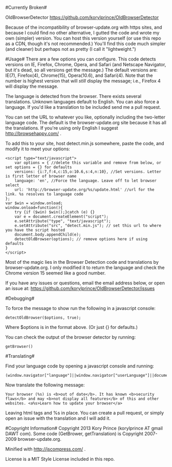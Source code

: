 #Currently Broken#


OldBrowserDetector
https://github.com/korylprince/OldBrowserDetector

Because of the incompatibility of browser-update.org with https sites, and because I could find no other alternative, I gutted the code and wrote my own (simpler) version. You can host this version yourself (or use this repo as a CDN, though it's not recommended.) You'll find this code much simpler (and cleaner) but perhaps not as pretty (I call it "lightweight.")

#Usage#
There are a few options you can configure. This code detects versions on IE, Firefox, Chrome, Opera, and Safari (and Netscape Navigator, but it's dead, so all versions get the message.) The default versions are: IE(7), Firefox(4), Chrome(15), Opera(10.6), and Safari(4). Note that the number is highest version that will *still* display the message; i.e., Firefox 4 will display the message.

The language is detected from the browser. There exists several translations. Unknown languages default to English. You can also force a language. If you'd like a translation to be included send me a pull request.

You can set the URL to whatever you like, optionally including the two-letter language code. The default is the browser-update.org site because it has all the translations. If you're using only English I suggest http://browsehappy.com/ .

To add this to your site, host detect.min.js somewhere, paste the code, and modify it to meet your options:

    <script type="text/javascript"> 
        var options = { //delete this variable and remove from below, or set options = {} for defaults
        versions: {i:7,f:4,c:15,o:10.6,s:4,n:10}, //Set versions. Letter is first letter of browser name
        language: 'en', //Force the language. Leave off to let browser select
        url: 'http://browser-update.org/%s/update.html' //url for the link. %s resolves to language code
    };  
    var $win = window.onload; 
    window.onload=function(){ 
        try {if ($win) $win();}catch (e) {}
        var e = document.createElement("script"); 
        e.setAttribute("type", "text/javascript"); 
        e.setAttribute("src", "detect.min.js"); // set this url to where you have the script hosted 
        document.body.appendChild(e); 
        detectOldBrowser(options); // remove options here if using defaults
    }   
    </script>

Most of the magic lies in the Browser Detection code and translations by browser-update.org. I only modified it to return the language and check the Chrome version 15 seemed like a good number.

If you have any issues or questions, email the email address below, or open an issue at: https://github.com/korylprince/OldBrowserDetector/issues

#Debugging#

To force the message to show run the following in a javascript console:

    detectOldBrowser($options, true);

Where $options is in the format above. (Or just {} for defaults.)

You can check the output of the browser detector by running:

    getBrowser()

#Translating#

Find your language code by opening a javascript console and running:

    (window.navigator["language"]||window.navigator["userLanguage"]||document.documentElement.getAttribute("lang")||"en").substring(0,2)

Now translate the following message:

    Your browser (%s) is <b>out of date</b>. It has known <b>security flaws</b> and may <b>not display all features</b> of this and other websites. <a%s>Learn how to update your browser</a>

Leaving html tags and %s in place. You can create a pull request, or simply open an issue with the translation and I will add it.

#Copyright Information#
Copyright 2013 Kory Prince (korylprince AT gmail DAWT com). Some code (GetBrower, getTranslation) is Copyright 2007-2009 browser-update.org.

Minified with http://jscompress.com/ .

License is a MIT Style License included in this repo.
